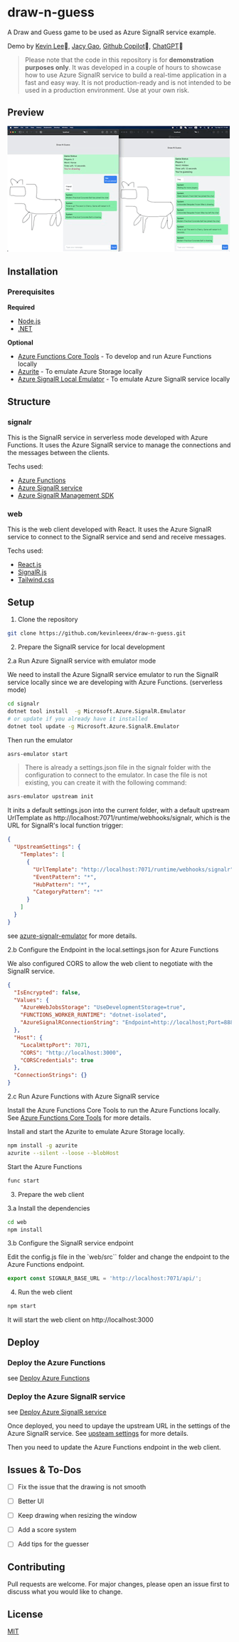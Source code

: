 # draw-n-guess
A Draw and Guess game to be used as Azure SignalR service example.

Demo by [Kevin Lee](https://github.com/kevinleeex)🐼, [Jacy Gao](https://github.com/jacygao), [Github Copilot](https://copilot.github.com/)🤖, [ChatGPT](https://chat.openai.com)💬

> Please note that the code in this repository is for **demonstration purposes only**. It was developed in a couple of hours to showcase how to use Azure SignalR service to build a real-time application in a fast and easy way. It is not production-ready and is not intended to be used in a production environment. Use at your own risk.

## Preview
![demo](./assets/demo.GIF)

## Installation

### Prerequisites

**Required**
- [Node.js](https://nodejs.org/en/download/)
- [.NET](https://dotnet.microsoft.com/en-us/download/dotnet/6.0)

**Optional**
- [Azure Functions Core Tools](https://docs.microsoft.com/en-us/azure/azure-functions/functions-run-local#v2) - To develop and run Azure Functions locally
- [Azurite](https://learn.microsoft.com/en-us/azure/storage/common/storage-use-azurite?tabs=visual-studio) - To emulate Azure Storage locally
- [Azure SignalR Local Emulator](https://github.com/Azure/azure-signalr/blob/dev/docs/emulator.md) - To emulate Azure SignalR service locally


## Structure

### signalr

This is the SignalR service in serverless mode developed with Azure Functions. It uses the Azure SignalR service to manage the connections and the messages between the clients.

Techs used:
- [Azure Functions](https://learn.microsoft.com/en-us/azure/azure-functions/functions-overview?pivots=programming-language-csharp)
- [Azure SignalR service](https://learn.microsoft.com/en-us/azure/azure-signalr/signalr-overview)
- [Azure SignalR Management SDK](https://github.com/Azure/azure-signalr/blob/dev/docs/management-sdk-guide.md)

### web

This is the web client developed with React. It uses the Azure SignalR service to connect to the SignalR service and send and receive messages.

Techs used:
- [React.js](https://reactjs.org/)
- [SignalR.js](https://docs.microsoft.com/en-us/aspnet/core/signalr/javascript-client?view=aspnetcore-6.0)
- [Tailwind.css](https://tailwindcss.com/)


## Setup

1. Clone the repository

```bash
git clone https://github.com/kevinleeex/draw-n-guess.git
```

2. Prepare the SignalR service for local development

2.a Run Azure SignalR service with emulator mode

We need to install the Azure SignalR service emulator to run the SignalR service locally since we are developing with Azure Functions. (serverless mode)

```bash
cd signalr
dotnet tool install  -g Microsoft.Azure.SignalR.Emulator
# or update if you already have it installed
dotnet tool update -g Microsoft.Azure.SignalR.Emulator
```

Then run the emulator

```bash
asrs-emulator start
```

> There is already a settings.json file in the signalr folder with the configuration to connect to the emulator. In case the file is not existing, you can create it with the following command:

```bash
asrs-emulator upstream init
```

It inits a default settings.json into the current folder, with a default upstream UrlTemplate as http://localhost:7071/runtime/webhooks/signalr, which is the URL for SignalR's local function trigger:

```json
{
  "UpstreamSettings": {
    "Templates": [
      {
        "UrlTemplate": "http://localhost:7071/runtime/webhooks/signalr",
        "EventPattern": "*",
        "HubPattern": "*",
        "CategoryPattern": "*"
      }
    ]
  }
}
```

see [azure-signalr-emulator](https://github.com/Azure/azure-signalr/blob/dev/docs/emulator.md) for more details.

2.b Configure the Endpoint in the local.settings.json for Azure Functions

We also configured CORS to allow the web client to negotiate with the SignalR service.

```json
{
  "IsEncrypted": false,
  "Values": {
    "AzureWebJobsStorage": "UseDevelopmentStorage=true",
    "FUNCTIONS_WORKER_RUNTIME": "dotnet-isolated",
    "AzureSignalRConnectionString": "Endpoint=http://localhost;Port=8888;AccessKey=ABCDEFGHIJKLMNOPQRSTUVWXYZ0123456789ABCDEFGH;Version=1.0;"
  },
  "Host": {
    "LocalHttpPort": 7071,
    "CORS": "http://localhost:3000",
    "CORSCredentials": true
  },
  "ConnectionStrings": {}
}
```

2.c Run Azure Functions with Azure SignalR service

Install the Azure Functions Core Tools to run the Azure Functions locally.
See [Azure Functions Core Tools](https://learn.microsoft.com/en-us/azure/azure-functions/functions-run-local?tabs=macos%2Cisolated-process%2Cnode-v4%2Cpython-v2%2Chttp-trigger%2Ccontainer-apps&pivots=programming-language-csharp#install-the-azure-functions-core-tools) for more details.

Install and start the Azurite to emulate Azure Storage locally.

```bash
npm install -g azurite
azurite --silent --loose --blobHost
```

Start the Azure Functions

```bash
func start
```

3. Prepare the web client

3.a Install the dependencies

```bash
cd web
npm install
```

3.b Configure the SignalR service endpoint

Edit the config.js file in the `web/src`` folder and change the endpoint to the Azure Functions endpoint.

```javascript
export const SIGNALR_BASE_URL = 'http://localhost:7071/api/';
```

4. Run the web client

```bash
npm start
```

It will start the web client on http://localhost:3000

## Deploy

### Deploy the Azure Functions

see [Deploy Azure Functions](https://learn.microsoft.com/en-us/azure/azure-functions/functions-develop-vs?tabs=in-process#publish-to-azure)

### Deploy the Azure SignalR service

see [Deploy Azure SignalR service](https://docs.microsoft.com/en-us/azure/azure-signalr/signalr-quickstart-azure-functions-csharp#deploy-azure-signalr-service)

Once deployed, you need to updaye the upstream URL in the settings of the Azure SignalR service. See [upsteam settings](https://learn.microsoft.com/en-us/azure/azure-signalr/concept-upstream#configure-upstream-endpoint-settings-via-the-azure-portal) for more details.

Then you need to update the Azure Functions endpoint in the web client.


## Issues & To-Dos

- [ ] Fix the issue that the drawing is not smooth
- [ ] Better UI
- [ ] Keep drawing when resizing the window
- [ ] Add a score system
- [ ] Add tips for the guesser


## Contributing

Pull requests are welcome. For major changes, please open an issue first to discuss what you would like to change.

## License

[MIT](./LICENSE)